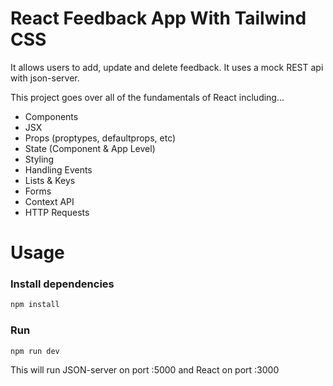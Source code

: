 # React Feedback App With Tailwind CSS

It allows users to add, update and delete feedback. It uses a mock REST api with json-server.

This project goes over all of the fundamentals of React including...

- Components
- JSX
- Props (proptypes, defaultprops, etc)
- State (Component & App Level)
- Styling
- Handling Events
- Lists & Keys
- Forms
- Context API
- HTTP Requests

# Usage

### Install dependencies

```bash
npm install
```

### Run

```bash
npm run dev
```

This will run JSON-server on port :5000 and React on port :3000